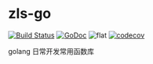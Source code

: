 # zls-go

[![Build Status](https://www.travis-ci.org/sohaha/zlsgo.svg?branch=master)](https://www.travis-ci.org/sohaha/zlsgo)
[![GoDoc](https://godoc.org/github.com/sohaha/zlsgo?status.svg)](https://godoc.org/github.com/sohaha/zlsgo)
![flat](https://img.shields.io/github/languages/top/sohaha/zlsgo.svg?style=flat)
[![codecov](https://codecov.io/gh/sohaha/zls-go/branch/master/graph/badge.svg)](https://codecov.io/gh/sohaha/zls-go)

golang 日常开发常用函数库
